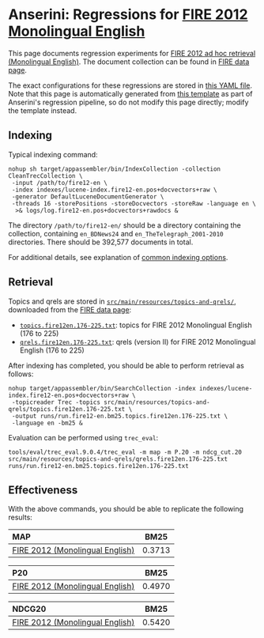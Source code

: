 # Anserini: Regressions for [FIRE 2012 Monolingual English](https://www.isical.ac.in/~fire/2012/adhoc.html)

This page documents regression experiments for [FIRE 2012 ad hoc retrieval (Monolingual English)](https://www.isical.ac.in/~fire/2012/adhoc.html).
The document collection can be found in [FIRE data page](http://fire.irsi.res.in/fire/static/data).

The exact configurations for these regressions are stored in [this YAML file](../src/main/resources/regression/fire12-en.yaml).
Note that this page is automatically generated from [this template](../src/main/resources/docgen/templates/fire12-en.template) as part of Anserini's regression pipeline, so do not modify this page directly; modify the template instead.

## Indexing

Typical indexing command:

```
nohup sh target/appassembler/bin/IndexCollection -collection CleanTrecCollection \
 -input /path/to/fire12-en \
 -index indexes/lucene-index.fire12-en.pos+docvectors+raw \
 -generator DefaultLuceneDocumentGenerator \
 -threads 16 -storePositions -storeDocvectors -storeRaw -language en \
  >& logs/log.fire12-en.pos+docvectors+rawdocs &
```

The directory `/path/to/fire12-en/` should be a directory containing the collection, containing `en_BDNews24` and `en_TheTelegraph_2001-2010` directories.
There should be 392,577 documents in total.

For additional details, see explanation of [common indexing options](common-indexing-options.md).

## Retrieval

Topics and qrels are stored in [`src/main/resources/topics-and-qrels/`](../src/main/resources/topics-and-qrels/), downloaded from the [FIRE data page](http://fire.irsi.res.in/fire/static/data):

+ [`topics.fire12en.176-225.txt`](../src/main/resources/topics-and-qrels/topics.fire12en.176-225.txt): topics for FIRE 2012 Monolingual English (176 to 225)
+ [`qrels.fire12en.176-225.txt`](../src/main/resources/topics-and-qrels/qrels.fire12en.176-225.txt): qrels (version II) for FIRE 2012 Monolingual English (176 to 225)

After indexing has completed, you should be able to perform retrieval as follows:

```
nohup target/appassembler/bin/SearchCollection -index indexes/lucene-index.fire12-en.pos+docvectors+raw \
 -topicreader Trec -topics src/main/resources/topics-and-qrels/topics.fire12en.176-225.txt \
 -output runs/run.fire12-en.bm25.topics.fire12en.176-225.txt \
 -language en -bm25 &
```

Evaluation can be performed using `trec_eval`:

```
tools/eval/trec_eval.9.0.4/trec_eval -m map -m P.20 -m ndcg_cut.20 src/main/resources/topics-and-qrels/qrels.fire12en.176-225.txt runs/run.fire12-en.bm25.topics.fire12en.176-225.txt
```

## Effectiveness

With the above commands, you should be able to replicate the following results:

MAP                                     | BM25      |
:---------------------------------------|-----------|
[FIRE 2012 (Monolingual English)](../src/main/resources/topics-and-qrels/topics.fire12en.176-225.txt)| 0.3713    |


P20                                     | BM25      |
:---------------------------------------|-----------|
[FIRE 2012 (Monolingual English)](../src/main/resources/topics-and-qrels/topics.fire12en.176-225.txt)| 0.4970    |


NDCG20                                  | BM25      |
:---------------------------------------|-----------|
[FIRE 2012 (Monolingual English)](../src/main/resources/topics-and-qrels/topics.fire12en.176-225.txt)| 0.5420    |

